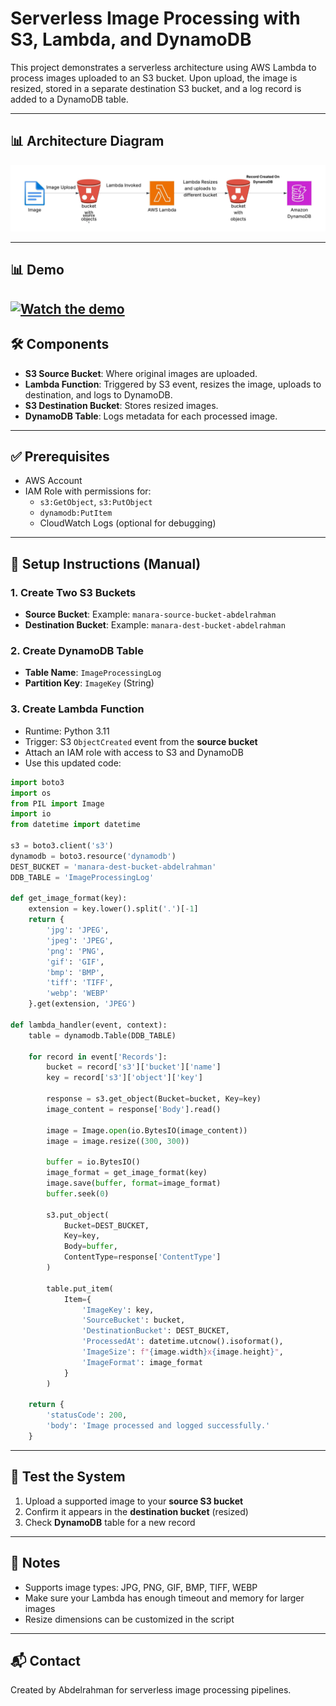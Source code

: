 
# Serverless Image Processing with S3, Lambda, and DynamoDB

This project demonstrates a serverless architecture using AWS Lambda to process images uploaded to an S3 bucket. Upon upload, the image is resized, stored in a separate destination S3 bucket, and a log record is added to a DynamoDB table.

---

## 📊 Architecture Diagram

![Architecture](serverless_image_processing_architecture.jpeg)

---

## 📊 Demo

[![Watch the demo](https://img.youtube.com/vi/ZP0EVioz2go/maxresdefault.jpg)](https://youtu.be/ZP0EVioz2go)
---

## 🛠️ Components

- **S3 Source Bucket**: Where original images are uploaded.
- **Lambda Function**: Triggered by S3 event, resizes the image, uploads to destination, and logs to DynamoDB.
- **S3 Destination Bucket**: Stores resized images.
- **DynamoDB Table**: Logs metadata for each processed image.

---

## ✅ Prerequisites

- AWS Account
- IAM Role with permissions for:
  - `s3:GetObject`, `s3:PutObject`
  - `dynamodb:PutItem`
  - CloudWatch Logs (optional for debugging)

---

## 📂 Setup Instructions (Manual)

### 1. Create Two S3 Buckets

- **Source Bucket**: Example: `manara-source-bucket-abdelrahman`
- **Destination Bucket**: Example: `manara-dest-bucket-abdelrahman`

### 2. Create DynamoDB Table

- **Table Name**: `ImageProcessingLog`
- **Partition Key**: `ImageKey` (String)

### 3. Create Lambda Function

- Runtime: Python 3.11
- Trigger: S3 `ObjectCreated` event from the **source bucket**
- Attach an IAM role with access to S3 and DynamoDB
- Use this updated code:

```python
import boto3
import os
from PIL import Image
import io
from datetime import datetime

s3 = boto3.client('s3')
dynamodb = boto3.resource('dynamodb')
DEST_BUCKET = 'manara-dest-bucket-abdelrahman'
DDB_TABLE = 'ImageProcessingLog'

def get_image_format(key):
    extension = key.lower().split('.')[-1]
    return {
        'jpg': 'JPEG',
        'jpeg': 'JPEG',
        'png': 'PNG',
        'gif': 'GIF',
        'bmp': 'BMP',
        'tiff': 'TIFF',
        'webp': 'WEBP'
    }.get(extension, 'JPEG')

def lambda_handler(event, context):
    table = dynamodb.Table(DDB_TABLE)

    for record in event['Records']:
        bucket = record['s3']['bucket']['name']
        key = record['s3']['object']['key']

        response = s3.get_object(Bucket=bucket, Key=key)
        image_content = response['Body'].read()

        image = Image.open(io.BytesIO(image_content))
        image = image.resize((300, 300))

        buffer = io.BytesIO()
        image_format = get_image_format(key)
        image.save(buffer, format=image_format)
        buffer.seek(0)

        s3.put_object(
            Bucket=DEST_BUCKET,
            Key=key,
            Body=buffer,
            ContentType=response['ContentType']
        )

        table.put_item(
            Item={
                'ImageKey': key,
                'SourceBucket': bucket,
                'DestinationBucket': DEST_BUCKET,
                'ProcessedAt': datetime.utcnow().isoformat(),
                'ImageSize': f"{image.width}x{image.height}",
                'ImageFormat': image_format
            }
        )

    return {
        'statusCode': 200,
        'body': 'Image processed and logged successfully.'
    }
```

---

## 🧪 Test the System

1. Upload a supported image to your **source S3 bucket**
2. Confirm it appears in the **destination bucket** (resized)
3. Check **DynamoDB** table for a new record

---

## 📌 Notes

- Supports image types: JPG, PNG, GIF, BMP, TIFF, WEBP
- Make sure your Lambda has enough timeout and memory for larger images
- Resize dimensions can be customized in the script

---

## 📬 Contact

Created by Abdelrahman for serverless image processing pipelines.
